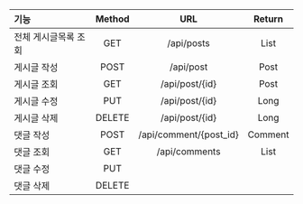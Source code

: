 |기능|Method|URL|Return|
|:---|:---:|:---:|:---:|
|전체 게시글목록 조회|GET|/api/posts|List<Post>|
|게시글 작성|POST|/api/post|Post|
|게시글 조회|GET|/api/post/{id}|Post|
|게시글 수정|PUT|/api/post/{id}|Long|
|게시글 삭제|DELETE|/api/post/{id}|Long|
|댓글 작성|POST|/api/comment/{post_id}|Comment|
|댓글 조회|GET|/api/comments|List<Comment>|
|댓글 수정|PUT|||
|댓글 삭제|DELETE|||